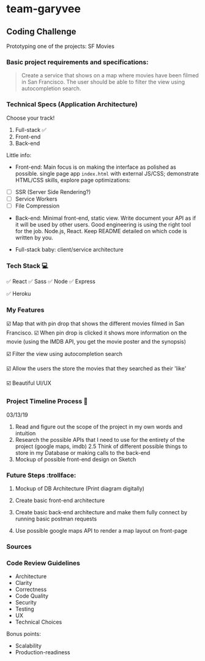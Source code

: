 # team-garyvee

## Coding Challenge
Prototyping one of the projects: SF Movies

### Basic project requirements and specifications:
> Create a service that shows on a map where movies have been filmed in San Francisco. The user should be able to filter the view using autocompletion search.

### Technical Specs (Application Architecture)
Choose your track!
1. Full-stack :white_check_mark:
2. Front-end
3. Back-end

Little info:
- Front-end: Main focus is on making the interface as polished as possible. single page app `index.html` with external JS/CSS; demonstrate HTML/CSS skills, explore page optimizations: 
- [ ] SSR (Server Side Rendering?)
- [ ] Service Workers
- [ ] File Compression

- Back-end: Minimal front-end, static view. Write document your API as if it will be used by other users. Good engineering is using the right tool for the job. Node.js, React. Keep README detailed on which code is written by you.

- Full-stack baby: client/service architecture

### Tech Stack :computer:
:white_check_mark: React
:white_check_mark: Sass
:white_check_mark: Node
:white_check_mark: Express

:white_check_mark: Heroku

 
### My Features
:ballot_box_with_check: Map that with pin drop that shows the different movies filmed in San Francisco.
:ballot_box_with_check: When pin drop is clicked it shows more information on the movie (using the IMDB API, you get the movie poster and the synopsis)

:ballot_box_with_check: Filter the view using autocompletion search

:ballot_box_with_check: Allow the users the store the movies that they searched as their 'like'

:ballot_box_with_check: Beautiful UI/UX

### Project Timeline Process :triangular_flag_on_post:
03/13/19
1. Read and figure out the scope of the project in my own words and intuition
2. Research the possible APIs that I need to use for the entirety of the project (google maps, imdb)
2.5 Think of different possible things to store in my Database or making calls to the back-end
3. Mockup of possible front-end design on Sketch

### Future Steps :trollface:
1. Mockup of DB Architecture (Print diagram digitally)
2. Create basic front-end architecture
3. Create basic back-end architecture and make them fully connect by running basic postman requests

4. Use possible google maps API to render a map layout on front-page

### Sources

### Code Review Guidelines
* Architecture
* Clarity 
* Correctness 
* Code Quality
* Security
* Testing
* UX
* Technical Choices

Bonus points:
* Scalability
* Production-readiness

